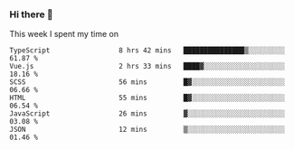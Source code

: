 ### Hi there 👋

<!--
**qiruohan/qiruohan** is a ✨ _special_ ✨ repository because its `README.md` (this file) appears on your GitHub profile.

Here are some ideas to get you started:

- 🔭 I’m currently working on ...
- 🌱 I’m currently learning ...
- 👯 I’m looking to collaborate on ...
- 🤔 I’m looking for help with ...
- 💬 Ask me about ...
- 📫 How to reach me: ...
- 😄 Pronouns: ...
- ⚡ Fun fact: ...
-->

This week I spent my time on 
<!--START_SECTION:waka-->

```text
TypeScript                 8 hrs 42 mins   ███████████████▒░░░░░░░░░   61.87 %
Vue.js                     2 hrs 33 mins   ████▓░░░░░░░░░░░░░░░░░░░░   18.16 %
SCSS                       56 mins         █▓░░░░░░░░░░░░░░░░░░░░░░░   06.66 %
HTML                       55 mins         █▓░░░░░░░░░░░░░░░░░░░░░░░   06.54 %
JavaScript                 26 mins         ▓░░░░░░░░░░░░░░░░░░░░░░░░   03.08 %
JSON                       12 mins         ▒░░░░░░░░░░░░░░░░░░░░░░░░   01.46 %
```

<!--END_SECTION:waka-->
